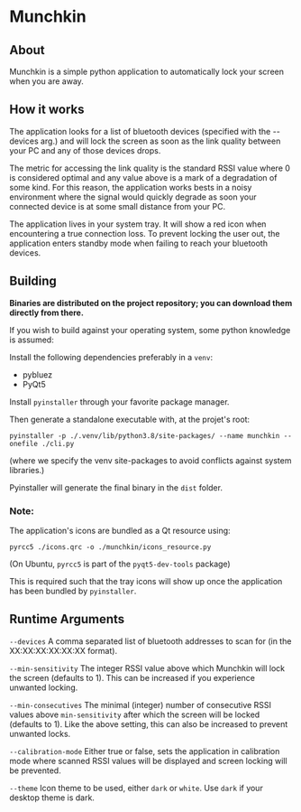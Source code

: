 # Munchkin

## About

Munchkin is a simple python application to automatically lock your screen when you are away.

## How it works

The application looks for a list of bluetooth devices (specified with the --devices arg.) 
and will lock the screen as soon as the link quality between your PC and any of those devices drops.

The metric for accessing the link quality is the standard RSSI value where 0 is considered optimal and 
any value above is a mark of a degradation of some kind. For this reason, the application works bests in a noisy 
environment where the signal would quickly degrade as soon your connected device is at some small
distance from your PC.

The application lives in your system tray. It will show a red icon when encountering a true connection loss.
To prevent locking the user out, the application enters standby mode when failing to reach your bluetooth devices.

## Building

**Binaries are distributed on the project repository; you can download them directly from there.**

If you wish to build against your operating system, some python knowledge is assumed:

Install the following dependencies preferably in a ``venv``:

- pybluez
- PyQt5

Install ``pyinstaller`` through your favorite package manager.

Then generate a standalone executable with, at the projet's root: 

``pyinstaller -p ./.venv/lib/python3.8/site-packages/ --name munchkin --onefile ./cli.py``

(where we specify the venv site-packages to avoid conflicts against system libraries.)

Pyinstaller will generate the final binary in the ``dist`` folder.

### Note: 

The application's icons are bundled as a Qt resource using:

``pyrcc5 ./icons.qrc -o ./munchkin/icons_resource.py``

(On Ubuntu, ``pyrcc5`` is part of the ``pyqt5-dev-tools`` package)

This is required such that the tray icons will show up once the application has been bundled by ``pyinstaller``.

## Runtime Arguments

``--devices`` A comma separated list of bluetooth addresses to scan for (in the XX:XX:XX:XX:XX:XX format).

``--min-sensitivity`` The integer RSSI value above which Munchkin will lock the screen (defaults to 1). This can be increased if you experience unwanted locking.

``--min-consecutives`` The minimal (integer) number of consecutive RSSI values above ``min-sensitivity`` after which the screen will be locked (defaults to 1). Like the above setting, this can also be increased to prevent unwanted locks.

``--calibration-mode`` Either true or false, sets the application in calibration mode where scanned RSSI values will be displayed and screen locking will be prevented.

``--theme`` Icon theme to be used, either ``dark`` or ``white``. Use ``dark`` if your desktop theme is dark.

